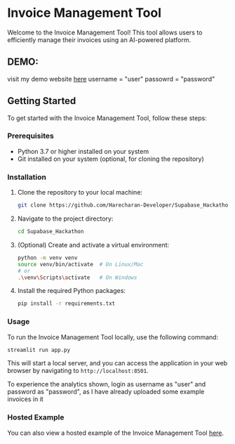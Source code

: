 

# Invoice Management Tool

Welcome to the Invoice Management Tool! This tool allows users to efficiently manage their invoices using an AI-powered platform.
## DEMO:
visit my demo website [here](https://share.streamlit.io/harecharan-developer/supabase_hackathon/main/app.py)
username = "user"
passowrd = "password"
## Getting Started

To get started with the Invoice Management Tool, follow these steps:


### Prerequisites

- Python 3.7 or higher installed on your system
- Git installed on your system (optional, for cloning the repository)

### Installation

1. Clone the repository to your local machine:
   ```bash
   git clone https://github.com/Harecharan-Developer/Supabase_Hackathon.git
   ```

2. Navigate to the project directory:
   ```bash
   cd Supabase_Hackathon
   ```

3. (Optional) Create and activate a virtual environment:
   ```bash
   python -m venv venv
   source venv/bin/activate  # On Linux/Mac
   # or
   .\venv\Scripts\activate   # On Windows
   ```

4. Install the required Python packages:
   ```bash
   pip install -r requirements.txt
   ```

### Usage

To run the Invoice Management Tool locally, use the following command:
```bash
streamlit run app.py
```

This will start a local server, and you can access the application in your web browser by navigating to `http://localhost:8501`.

To experience the analytics shown, login as username as "user" and password as "password", as I have already uploaded some example invoices in it

### Hosted Example

You can also view a hosted example of the Invoice Management Tool [here](https://example.com).



